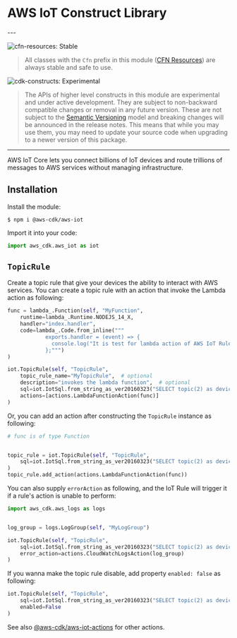 # AWS IoT Construct Library

<!--BEGIN STABILITY BANNER-->---


![cfn-resources: Stable](https://img.shields.io/badge/cfn--resources-stable-success.svg?style=for-the-badge)

> All classes with the `Cfn` prefix in this module ([CFN Resources](https://docs.aws.amazon.com/cdk/latest/guide/constructs.html#constructs_lib)) are always stable and safe to use.

![cdk-constructs: Experimental](https://img.shields.io/badge/cdk--constructs-experimental-important.svg?style=for-the-badge)

> The APIs of higher level constructs in this module are experimental and under active development.
> They are subject to non-backward compatible changes or removal in any future version. These are
> not subject to the [Semantic Versioning](https://semver.org/) model and breaking changes will be
> announced in the release notes. This means that while you may use them, you may need to update
> your source code when upgrading to a newer version of this package.

---
<!--END STABILITY BANNER-->

AWS IoT Core lets you connect billions of IoT devices and route trillions of
messages to AWS services without managing infrastructure.

## Installation

Install the module:

```console
$ npm i @aws-cdk/aws-iot
```

Import it into your code:

```python
import aws_cdk.aws_iot as iot
```

## `TopicRule`

Create a topic rule that give your devices the ability to interact with AWS services.
You can create a topic rule with an action that invoke the Lambda action as following:

```python
func = lambda_.Function(self, "MyFunction",
    runtime=lambda_.Runtime.NODEJS_14_X,
    handler="index.handler",
    code=lambda_.Code.from_inline("""
            exports.handler = (event) => {
              console.log("It is test for lambda action of AWS IoT Rule.", event);
            };""")
)

iot.TopicRule(self, "TopicRule",
    topic_rule_name="MyTopicRule",  # optional
    description="invokes the lambda function",  # optional
    sql=iot.IotSql.from_string_as_ver20160323("SELECT topic(2) as device_id, timestamp() as timestamp FROM 'device/+/data'"),
    actions=[actions.LambdaFunctionAction(func)]
)
```

Or, you can add an action after constructing the `TopicRule` instance as following:

```python
# func is of type Function


topic_rule = iot.TopicRule(self, "TopicRule",
    sql=iot.IotSql.from_string_as_ver20160323("SELECT topic(2) as device_id, timestamp() as timestamp FROM 'device/+/data'")
)
topic_rule.add_action(actions.LambdaFunctionAction(func))
```

You can also supply `errorAction` as following,
and the IoT Rule will trigger it if a rule's action is unable to perform:

```python
import aws_cdk.aws_logs as logs


log_group = logs.LogGroup(self, "MyLogGroup")

iot.TopicRule(self, "TopicRule",
    sql=iot.IotSql.from_string_as_ver20160323("SELECT topic(2) as device_id, timestamp() as timestamp FROM 'device/+/data'"),
    error_action=actions.CloudWatchLogsAction(log_group)
)
```

If you wanna make the topic rule disable, add property `enabled: false` as following:

```python
iot.TopicRule(self, "TopicRule",
    sql=iot.IotSql.from_string_as_ver20160323("SELECT topic(2) as device_id, timestamp() as timestamp FROM 'device/+/data'"),
    enabled=False
)
```

See also [@aws-cdk/aws-iot-actions](https://docs.aws.amazon.com/cdk/api/latest/docs/aws-iot-actions-readme.html) for other actions.
